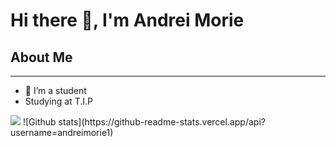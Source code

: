 <h1> Hi there 👋, I'm Andrei Morie </h1>

<h2>About Me</h2>
<hr>

- 🔭 I’m a student
- Studying at T.I.P

<img src="https://media.giphy.com/media/v1.Y2lkPTc5MGI3NjExbWNqcGQ3cG1rY2pma3pzZTI3bGFoNHU5dzhzZmY4OHBrOTBiZXZ4bSZlcD12MV9naWZzX3NlYXJjaCZjdD1n/xDpB3lRInUYla/giphy.gif">
![Github stats](https://github-readme-stats.vercel.app/api?username=andreimorie1)
